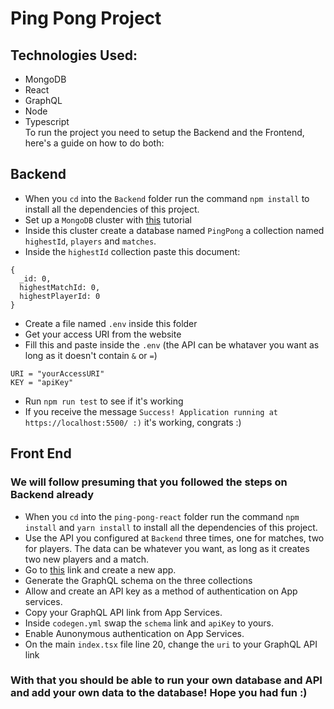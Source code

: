 # Ping Pong Project
## Technologies Used:
- MongoDB
- React
- GraphQL
- Node
- Typescript  
To run the project you need to setup the Backend and the Frontend, here's a guide on how to do both:
## Backend
- When you `cd` into the `Backend` folder run the command `npm install` to install all the dependencies of this project.
- Set up a `MongoDB` cluster with [this](https://www.mongodb.com/basics/clusters/mongodb-cluster-setup) tutorial
- Inside this cluster create a database named `PingPong` a collection named `highestId`, `players` and `matches`.
- Inside the `highestId` collection paste this document:
```
{
  _id: 0,
  highestMatchId: 0,
  highestPlayerId: 0
}
```
- Create a file named `.env` inside this folder
- Get your access URI from the website
- Fill this and paste inside the `.env` (the API can be whataver you want as long as it doesn't contain `&` or `=`)
```
URI = "yourAccessURI"
KEY = "apiKey"
```
- Run `npm run test` to see if it's working
- If you receive the message `Success! Application running at https://localhost:5500/ :)` it's working, congrats :)
## Front End
### We will follow presuming that you followed the steps on Backend already

- When you `cd` into the `ping-pong-react` folder run the command `npm install` and `yarn install` to install all the dependencies of this project.
- Use the API you configured at `Backend` three times, one for matches, two for players. The data can be whatever you want, as long as it creates two new players and a match.
- Go to [this](https://www.mongodb.com/docs/atlas/app-services/graphql/#how-app-services-creates-graphql-schemas) link and create a new app.
- Generate the GraphQL schema on the three collections
- Allow and create an API key as a method of authentication on App services.
- Copy your GraphQL API link from App Services.
- Inside `codegen.yml` swap the `schema` link and `apiKey` to yours.
- Enable Aunonymous authentication on App Services.
- On the main `index.tsx` file line 20, change the `uri` to your GraphQL API link

### With that you should be able to run your own database and API and add your own data to the database! Hope you had fun :)
